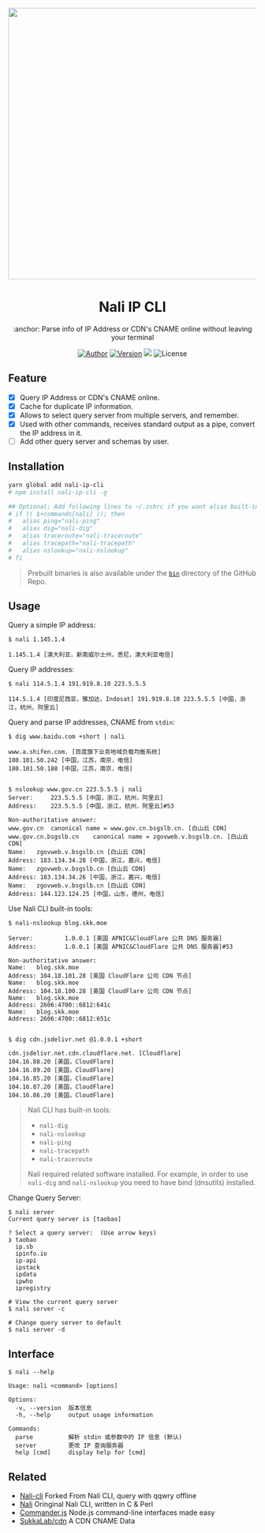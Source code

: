 <p align="center">
  <img width="550" src="nali-cli.svg">
</p>

<h1 align="center">Nali IP CLI</h1>

<p align="center">:anchor: Parse info of IP Address or CDN's CNAME online without leaving your terminal</p>

<p align="center">
<a href="https://github.com/fantasyroot"><img alt="Author" src="https://img.shields.io/badge/Author-Anto17-blue.svg?style=flat-square"/></a>
<a href="https://www.npmjs.com/package/nali-ip-cli"><img alt="Version" src="https://img.shields.io/npm/v/nali-ip-cli.svg?style=flat-square"/></a>
<img slt="Download times" src="https://img.shields.io/npm/dt/nali-ip-cli?style=flat-square"/>
<img alt="License" src="https://img.shields.io/npm/l/nali-ip-cli.svg?style=flat-square"/>
</p>

## Feature
- [x] Query IP Address or CDN's CNAME online.
- [x] Cache for duplicate IP information.
- [x] Allows to select query server from multiple servers, and remember.
- [x] Used with other commands, receives standard output as a pipe, convert the IP address in it.
- [ ] Add other query server and schemas by user.

## Installation

```bash
yarn global add nali-ip-cli
# npm install nali-ip-cli -g

## Optional: Add following lines to ~/.zshrc if you want alias built-in commands. Use raw ping by this way: \ping 223.5.5.5
# if (( $+commands[nali] )); then
#   alias ping="nali-ping"
#   alias dig="nali-dig"
#   alias traceroute="nali-traceroute"
#   alias tracepath="nali-tracepath"
#   alias nslookup="nali-nslookup"
# fi
```

> Prebuilt binaries is also available under the [`bin`](https://github.com/fantasyroot/nali-ip-cli/tree/master/bin) directory of the GitHub Repo.

## Usage

Query a simple IP address:

```
$ nali 1.145.1.4

1.145.1.4 [澳大利亚，新南威尔士州，悉尼，澳大利亚电信]
```

Query IP addresses:

```
$ nali 114.5.1.4 191.919.8.10 223.5.5.5

114.5.1.4 [印度尼西亚，雅加达，Indosat] 191.919.8.10 223.5.5.5 [中国，浙江，杭州，阿里云]
```

Query and parse IP addresses, CNAME from `stdin`:

```
$ dig www.baidu.com +short | nali

www.a.shifen.com. [百度旗下业务地域负载均衡系统]
180.101.50.242 [中国，江苏，南京，电信]
180.101.50.188 [中国，江苏，南京，电信]


$ nslookup www.gov.cn 223.5.5.5 | nali
Server:		223.5.5.5 [中国，浙江，杭州，阿里云]
Address:	223.5.5.5 [中国，浙江，杭州，阿里云]#53

Non-authoritative answer:
www.gov.cn	canonical name = www.gov.cn.bsgslb.cn. [白山云 CDN]
www.gov.cn.bsgslb.cn	canonical name = zgovweb.v.bsgslb.cn. [白山云 CDN]
Name:	zgovweb.v.bsgslb.cn [白山云 CDN]
Address: 183.134.34.28 [中国，浙江，嘉兴，电信]
Name:	zgovweb.v.bsgslb.cn [白山云 CDN]
Address: 183.134.34.26 [中国，浙江，嘉兴，电信]
Name:	zgovweb.v.bsgslb.cn [白山云 CDN]
Address: 144.123.124.25 [中国，山东，德州，电信]
```

Use Nali CLI built-in tools:

```
$ nali-nslookup blog.skk.moe

Server:         1.0.0.1 [美国 APNIC&CloudFlare 公共 DNS 服务器]
Address:        1.0.0.1 [美国 APNIC&CloudFlare 公共 DNS 服务器]#53

Non-authoritative answer:
Name:   blog.skk.moe
Address: 104.18.101.28 [美国 CloudFlare 公司 CDN 节点]
Name:   blog.skk.moe
Address: 104.18.100.28 [美国 CloudFlare 公司 CDN 节点]
Name:   blog.skk.moe
Address: 2606:4700::6812:641c
Name:   blog.skk.moe
Address: 2606:4700::6812:651c


$ dig cdn.jsdelivr.net @1.0.0.1 +short

cdn.jsdelivr.net.cdn.cloudflare.net. [Cloudflare]
104.16.88.20 [美国，CloudFlare]
104.16.89.20 [美国，CloudFlare]
104.16.85.20 [美国，CloudFlare]
104.16.87.20 [美国，CloudFlare]
104.16.86.20 [美国，CloudFlare]
```

> Nali CLI has built-in tools:
>
> - `nali-dig`
> - `nali-nslookup`
> - `nali-ping`
> - `nali-tracepath`
> - `nali-traceroute`
>
> Nali required related software installed. For example, in order to use `nali-dig` and `nali-nslookup` you need to have bind (dnsutils) installed.

Change Query Server:

```
$ nali server
Current query server is [taobao]

? Select a query server:  (Use arrow keys)
❯ taobao
  ip.sb
  ipinfo.io
  ip-api
  ipstack
  ipdata
  ipwho
  ipregistry

# View the current query server
$ nali server -c

# Change query server to default
$ nali server -d
```

## Interface

```
$ nali --help

Usage: nali <command> [options]

Options:
  -v, --version  版本信息
  -h, --help     output usage information

Commands:
  parse          解析 stdin 或参数中的 IP 信息 (默认)
  server         更改 IP 查询服务器
  help [cmd]     display help for [cmd]
```

## Related
- [Nali-cli](https://github.com/SukkaW/nali-cli) Forked From Nali CLI, query with qqwry offline
- [Nali](https://github.com/SukkaW/Nali) Oringinal Nali CLI, written in C & Perl
- [Commander.js](https://github.com/tj/commander.js) Node.js command-line interfaces made easy
- [SukkaLab/cdn](https://lab.skk.moe/cdn) A CDN CNAME Data
